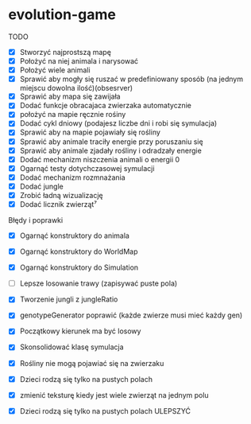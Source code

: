# evolution-game
TODO
- [x] Stworzyć najprostszą mapę
- [x] Położyć na niej animala i narysować
- [x] Położyć wiele animali
- [x] Sprawić aby mogły się ruszać w predefiniowany sposób (na jednym miejscu dowolna ilość)(obsesrver) 
- [x] Sprawić aby mapa się zawijała
- [x] Dodać funkcje obracajaca zwierzaka automatycznie
- [x] położyć na mapie ręcznie rośiny
- [x] Dodać cykl dniowy (podajesz liczbe dni i robi się symulacja)
- [x] Sprawić aby na mapie pojawiały się rośliny
- [x] Sprawić aby animale traciły energie przy poruszaniu się
- [x] Sprawić aby animale zjadały rośliny i odradzały energie
- [x] Dodać mechanizm niszczenia animali o energii 0
- [x] Ogarnąć testy dotychczasowej symulacji
- [x] Dodać mechanizm rozmnażania
- [x] Dodać jungle
- [x] Zrobić ładną wizualizację
- [x] Dodać licznik zwierząt⁷

Błędy i poprawki
- [x] Ogarnąć konstruktory do animala
- [x] Ogarnąć konstruktory do WorldMap
- [x] Ogarnąć konstruktory do Simulation
- [ ] Lepsze losowanie trawy (zapisywać puste pola)
- [x] Tworzenie jungli z jungleRatio
- [x] genotypeGenerator poprawić (każde zwierze musi mieć każdy gen)
- [x] Początkowy kierunek ma być losowy
- [x] Skonsolidować klasę symulacja
- [x] Rośliny nie mogą pojawiać się na zwierzaku
- [x] Dzieci rodzą się tylko na pustych polach
- [x] zmienić teksturę kiedy jest wiele zwierząt na jednym polu
- [x] Dzieci rodzą się tylko na pustych polach ULEPSZYĆ

